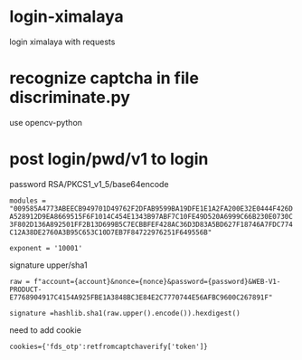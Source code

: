 # login-ximalaya
login ximalaya with requests

# recognize captcha in file discriminate.py
use opencv-python

# post login/pwd/v1 to login
password RSA/PKCS1_v1_5/base64encode

`
modules = "009585A4773ABEECB949701D49762F2DFAB9599BA19DFE1E1A2FA200E32E0444F426DA528912D9EA8669515F6F1014C454E1343B97ABF7C10FE49D520A6999C66B230E0730C3F802D136A892501FF2B13D699B5C7ECBBFEF428AC36D3D83A5BD627F18746A7FDC774C12A38DE2760A3B95C653C10D7EB7F84722976251F649556B"
`

`exponent = '10001'`

signature upper/sha1

`
raw = f"account={account}&nonce={nonce}&password={password}&WEB-V1-PRODUCT-E7768904917C4154A925FBE1A3848BC3E84E2C7770744E56AFBC9600C267891F"
`

`signature =hashlib.sha1(raw.upper().encode()).hexdigest()`

need to add cookie

`
cookies={'fds_otp':retfromcaptchaverify['token']}
`

